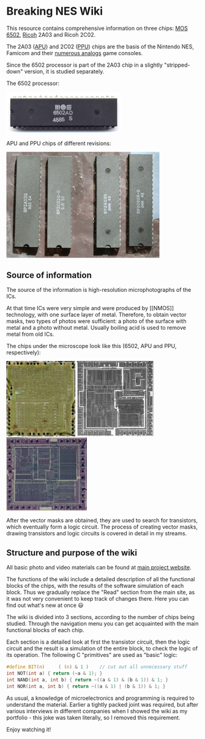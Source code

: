 # Breaking NES Wiki

This resource contains comprehensive information on three chips: [MOS](MOS.md) [6502](6502/Readme.md), [Ricoh](Ricoh.md) 2A03 and Ricoh 2C02.

The 2A03 ([APU](APU/Readme.md)) and 2C02 ([PPU](PPU/Readme.md)) chips are the basis of the Nintendo NES, Famicom and their [numerous analogs](Dendy.md) game consoles.

Since the 6502 processor is part of the 2A03 chip in a slightly "stripped-down" version, it is studied separately.

The 6502 processor:

<img src="/BreakingNESWiki/imgstore/mos_6502ad_top.jpg" width="300px">

APU and PPU chips of different revisions:

<img src="/BreakingNESWiki/imgstore/2701408_600px.jpg" width="400px">

## Source of information

The source of the information is high-resolution microphotographs of the ICs.

At that time ICs were very simple and were produced by [[NMOS]] technology, with one surface layer of metal. Therefore, to obtain vector masks, two types of photos were sufficient: a photo of the surface with metal and a photo without metal. Usually boiling acid is used to remove metal from old ICs.

The chips under the microscope look like this (6502, APU and PPU, respectively):

<img src="/BreakingNESWiki/imgstore/6502_die_shot.jpg" width="180px"> <img src="/BreakingNESWiki/imgstore/apu_die_shot.jpg" width="200px"> <img src="/BreakingNESWiki/imgstore/ppu_die_shot.jpg" width="210px">

After the vector masks are obtained, they are used to search for transistors, which eventually form a logic circuit.
The process of creating vector masks, drawing transistors and logic circuits is covered in detail in my streams.

## Structure and purpose of the wiki

All basic photo and video materials can be found at [main project website](http://breaknes.com).

The functions of the wiki include a detailed description of all the functional blocks of the chips, with the results of the software simulation of each block. Thus we gradually replace the "Read" section from the main site, as it was not very convenient to keep track of changes there. Here you can find out what's new at once :smiley:

The wiki is divided into 3 sections, according to the number of chips being studied. Through the navigation menu you can get acquainted with the main functional blocks of each chip.

Each section is a detailed look at first the transistor circuit, then the logic circuit and the result is a simulation of the entire block, to check the logic of its operation. The following C "primitives" are used as "basic" logic:
```c
#define BIT(n)     ( (n) & 1 )    // cut out all unnecessary stuff
int NOT(int a) { return (~a & 1); }
int NAND(int a, int b) { return ~((a & 1) & (b & 1)) & 1; }
int NOR(int a, int b) { return ~((a & 1) | (b & 1)) & 1; }
```

As usual, a knowledge of microelectronics and programming is required to understand the material. Earlier a tightly packed joint was required, but after various interviews in different companies when I showed the wiki as my portfolio - this joke was taken literally, so I removed this requirement.

Enjoy watching it!
